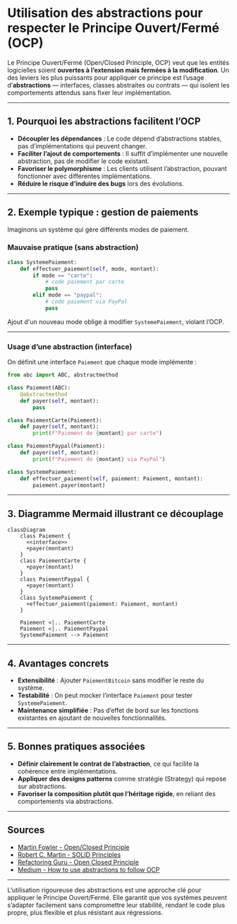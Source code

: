 # Utilisation des abstractions pour respecter le Principe Ouvert/Fermé (OCP)

Le Principe Ouvert/Fermé (Open/Closed Principle, OCP) veut que les entités logicielles soient **ouvertes à l’extension mais fermées à la modification**. Un des leviers les plus puissants pour appliquer ce principe est l’usage d’**abstractions** — interfaces, classes abstraites ou contrats — qui isolent les comportements attendus sans fixer leur implémentation.

---

## 1. Pourquoi les abstractions facilitent l’OCP

- **Découpler les dépendances** : Le code dépend d’abstractions stables, pas d’implémentations qui peuvent changer.
- **Faciliter l’ajout de comportements** : Il suffit d’implémenter une nouvelle abstraction, pas de modifier le code existant.
- **Favoriser le polymorphisme** : Les clients utilisent l’abstraction, pouvant fonctionner avec différentes implémentations.
- **Réduire le risque d’induire des bugs** lors des évolutions.

---

## 2. Exemple typique : gestion de paiements

Imaginons un système qui gère différents modes de paiement.

### Mauvaise pratique (sans abstraction)

```python
class SystemePaiement:
    def effectuer_paiement(self, mode, montant):
        if mode == "carte":
            # code paiement par carte
            pass
        elif mode == "paypal":
            # code paiement via PayPal
            pass
```

Ajout d'un nouveau mode oblige à modifier `SystemePaiement`, violant l’OCP.

---

### Usage d’une abstraction (interface)

On définit une interface `Paiement` que chaque mode implémente :

```python
from abc import ABC, abstractmethod

class Paiement(ABC):
    @abstractmethod
    def payer(self, montant):
        pass

class PaiementCarte(Paiement):
    def payer(self, montant):
        print(f"Paiement de {montant} par carte")

class PaiementPaypal(Paiement):
    def payer(self, montant):
        print(f"Paiement de {montant} via PayPal")

class SystemePaiement:
    def effectuer_paiement(self, paiement: Paiement, montant):
        paiement.payer(montant)
```

---

## 3. Diagramme Mermaid illustrant ce découplage

```mermaid
classDiagram
    class Paiement {
      <<interface>>
      +payer(montant)
    }
    class PaiementCarte {
      +payer(montant)
    }
    class PaiementPaypal {
      +payer(montant)
    }
    class SystemePaiement {
      +effectuer_paiement(paiement: Paiement, montant)
    }

    Paiement <|.. PaiementCarte
    Paiement <|.. PaiementPaypal
    SystemePaiement --> Paiement
```

---

## 4. Avantages concrets

- **Extensibilité** : Ajouter `PaiementBitcoin` sans modifier le reste du système.
- **Testabilité** : On peut mocker l’interface `Paiement` pour tester `SystemePaiement`.
- **Maintenance simplifiée** : Pas d’effet de bord sur les fonctions existantes en ajoutant de nouvelles fonctionnalités.

---

## 5. Bonnes pratiques associées

- **Définir clairement le contrat de l’abstraction**, ce qui facilite la cohérence entre implémentations.
- **Appliquer des designs patterns** comme stratégie (Strategy) qui repose sur abstractions.
- **Favoriser la composition plutôt que l’héritage rigide**, en reliant des comportements via abstractions.

---

## Sources

- [Martin Fowler - Open/Closed Principle](https://martinfowler.com/bliki/OpenClosedPrinciple.html)  
- [Robert C. Martin - SOLID Principles](https://blog.cleancoder.com/uncle-bob/2014/05/08/SingleReponsibilityPrinciple.html#the-open-closed-principle)  
- [Refactoring Guru - Open Closed Principle](https://refactoring.guru/design-patterns/open-closed-principle)  
- [Medium - How to use abstractions to follow OCP](https://medium.com/@danielwestheide/how-the-open-closed-principle-helps-you-write-better-code-e4e9865d9d7c)  

---

L’utilisation rigoureuse des abstractions est une approche clé pour appliquer le Principe Ouvert/Fermé. Elle garantit que vos systèmes peuvent s’adapter facilement sans compromettre leur stabilité, rendant le code plus propre, plus flexible et plus résistant aux régressions.